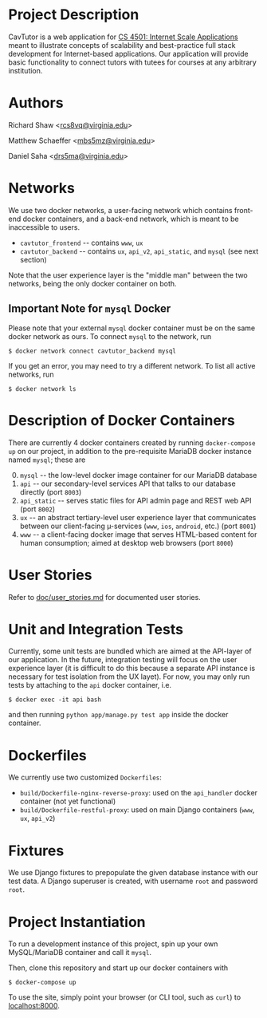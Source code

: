 Project Description
===
CavTutor is a web application for [CS 4501: Internet Scale Applications](https://github.com/thomaspinckney3/cs4501) meant to
illustrate concepts of scalability and best-practice full stack development for
Internet-based applications. Our application will provide basic functionality to
connect tutors with tutees for courses at any arbitrary institution.

Authors
===
Richard Shaw \<rcs8vq@virginia.edu\>

Matthew Schaeffer \<mbs5mz@virginia.edu\>

Daniel Saha \<drs5ma@virginia.edu\>

Networks
===
We use two docker networks, a user-facing network which contains front-end
docker containers, and a back-end network, which is meant to be inaccessible
to users.

 - `cavtutor_frontend` -- contains `www`, `ux`
 - `cavtutor_backend` -- contains `ux`, `api_v2`, `api_static`, and `mysql` (see next section)

Note that the user experience layer is the "middle man" between the two
networks, being the only docker container on both.

Important Note for `mysql` Docker
---
Please note that your external `mysql` docker container must be on the same
docker network as ours. To connect `mysql` to the network, run

    $ docker network connect cavtutor_backend mysql

If you get an error, you may need to try a different network. To list all active
networks, run

    $ docker network ls

Description of Docker Containers
===
There are currently 4 docker containers created by running `docker-compose up`
on our project, in addition to the pre-requisite MariaDB docker instance named
`mysql`; these are

0. `mysql` -- the low-level docker image container for our MariaDB database
1. `api` -- our secondary-level services API that talks to our database directly
   (port `8003`)
1. `api_static` -- serves static files for API admin page and REST web API (port
   `8002`)
2. `ux` -- an abstract tertiary-level user experience layer that communicates
   between our client-facing µ-services (`www`, `ios`, `android`, etc.) (port
   `8001`)
3. `www` -- a client-facing docker image that serves HTML-based content for
   human consumption; aimed at desktop web browsers (port `8000`)

User Stories
====
Refer to [doc/user_stories.md](doc/user_stories.md) for documented user stories.

Unit and Integration Tests
====
Currently, some unit tests are bundled which are aimed at the API-layer of our
application. In the future, integration testing will focus on the user
experience layer (it is difficult to do this because a separate API instance is
necessary for test isolation from the UX layet). For now, you may only run tests by
attaching to the `api` docker container, i.e.

    $ docker exec -it api bash

and then running `python app/manage.py test app` inside the docker container.

Dockerfiles
====
We currently use two customized `Dockerfiles`:

 - `build/Dockerfile-nginx-reverse-proxy`: used on the `api_handler` docker
   container (not yet functional)
 - `build/Dockerfile-restful-proxy`: used on main Django containers (`www`,
   `ux`, `api_v2`)

Fixtures
===
We use Django fixtures to prepopulate the given database instance with our test
data. A Django superuser is created, with username `root` and password `root`.

Project Instantiation
===
To run a development instance of this project, spin up your own MySQL/MariaDB container
and call it `mysql`.

Then, clone this repository and start up our docker containers with

    $ docker-compose up

To use the site, simply point your browser (or CLI tool, such as `curl`) to
[localhost:8000](http://localhost:8000/).
